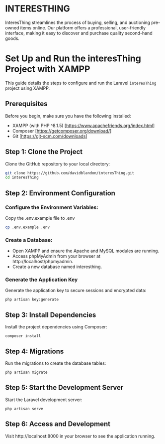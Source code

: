 # INTERESTHING

InteresThing streamlines the process of buying, selling, and auctioning pre-owned items online. Our platform offers a professional, user-friendly interface, making it easy to discover and purchase quality second-hand goods.

# Set Up and Run the interesThing Project with XAMPP

This guide details the steps to configure and run the Laravel `interesThing` project using XAMPP.

## Prerequisites

Before you begin, make sure you have the following installed:

- XAMPP (with PHP ^8.1.5) [https://www.apachefriends.org/index.html]
- Composer [https://getcomposer.org/download/]
- Git [https://git-scm.com/downloads]

## Step 1: Clone the Project

Clone the GitHub repository to your local directory:

```bash
git clone https://github.com/davidblandon/interesThing.git
cd interesThing
```

## Step 2: Environment Configuration

### Configure the Environment Variables:

Copy the .env.example file to .env

```bash
cp .env.example .env
```

### Create a Database:

- Open XAMPP and ensure the Apache and MySQL modules are running.
- Access phpMyAdmin from your browser at http://localhost/phpmyadmin.
- Create a new database named interesthing.

### Generate the Application Key
Generate the application key to secure sessions and encrypted data:
```
php artisan key:generate
```

## Step 3: Install Dependencies
Install the project dependencies using Composer:
```
composer install
```

## Step 4: Migrations
Run the migrations to create the database tables:
```
php artisan migrate
```

## Step 5: Start the Development Server
Start the Laravel development server:

```
php artisan serve
```

## Step 6: Access and Development
Visit http://localhost:8000 in your browser to see the application running.
